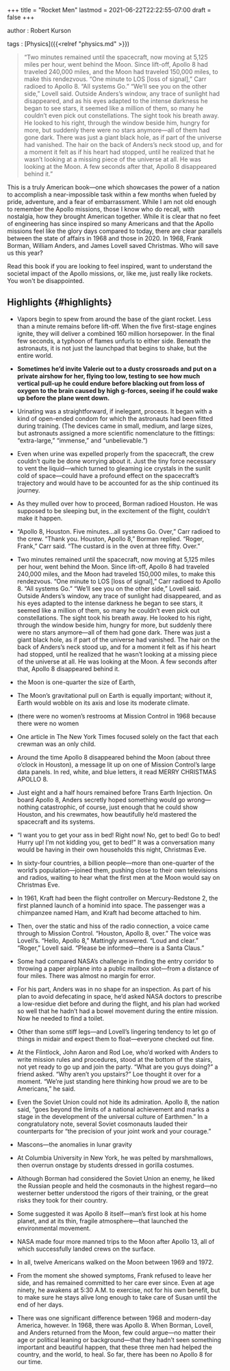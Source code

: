 +++
title = "Rocket Men"
lastmod = 2021-06-22T22:22:55-07:00
draft = false
+++

author
: Robert Kurson

tags
: [Physics]({{<relref "physics.md" >}})

> “Two minutes remained until the spacecraft, now moving at 5,125 miles per hour, went behind the Moon. Since lift-off, Apollo 8 had traveled 240,000 miles, and the Moon had traveled 150,000 miles, to make this rendezvous. “One minute to LOS [loss of signal],” Carr radioed to Apollo 8. “All systems Go.” “We’ll see you on the other side,” Lovell said. Outside Anders’s window, any trace of sunlight had disappeared, and as his eyes adapted to the intense darkness he began to see stars, it seemed like a million of them, so many he couldn’t even pick out constellations. The sight took his breath away. He looked to his right, through the window beside him, hungry for more, but suddenly there were no stars anymore—all of them had gone dark. There was just a giant black hole, as if part of the universe had vanished. The hair on the back of Anders’s neck stood up, and for a moment it felt as if his heart had stopped, until he realized that he wasn’t looking at a missing piece of the universe at all. He was looking at the Moon. A few seconds after that, Apollo 8 disappeared behind it.”

This is a truly American book—one which showcases the power of a nation to accomplish a near-impossible task within a few months when fueled by pride, adventure, and a fear of embarrassment. While I am not old enough to remember the Apollo missions, those I know who do recall, with nostalgia, how they brought American together. While it is clear that no feet of engineering has since inspired so many Americans and that the Apollo missions feel like the glory days compared to today, there are clear parallels between the state of affairs in 1968 and those in 2020. In 1968, Frank Borman, William Anders, and James Lovell saved Christmas. Who will save us this year?

Read this book if you are looking to feel inspired, want to understand the societal impact of the Apollo missions, or, like me, just really like rockets. You won't be disappointed.


## Highlights {#highlights}

-   Vapors begin to spew from around the base of the giant rocket. Less than a minute remains before lift-off. When the five first-stage engines ignite, they will deliver a combined 160 million horsepower. In the final few seconds, a typhoon of flames unfurls to either side. Beneath the astronauts, it is not just the launchpad that begins to shake, but the entire world.

-   **Sometimes he’d invite Valerie out to a dusty crossroads and put on a private airshow for her, flying too low, testing to see how much vertical pull-up he could endure before blacking out from loss of oxygen to the brain caused by high g-forces, seeing if he could wake up before the plane went down.**

-   Urinating was a straightforward, if inelegant, process. It began with a kind of open-ended condom for which the astronauts had been fitted during training. (The devices came in small, medium, and large sizes, but astronauts assigned a more scientific nomenclature to the fittings: “extra-large,” “immense,” and “unbelievable.”)

-   Even when urine was expelled properly from the spacecraft, the crew couldn’t quite be done worrying about it. Just the tiny force necessary to vent the liquid—which turned to gleaming ice crystals in the sunlit cold of space—could have a profound effect on the spacecraft’s trajectory and would have to be accounted for as the ship continued its journey.

-   As they mulled over how to proceed, Borman radioed Houston. He was supposed to be sleeping but, in the excitement of the flight, couldn’t make it happen.

-   “Apollo 8, Houston. Five minutes…all systems Go. Over,” Carr radioed to the crew. “Thank you. Houston, Apollo 8,” Borman replied. “Roger, Frank,” Carr said. “The custard is in the oven at three fifty. Over.”

-   Two minutes remained until the spacecraft, now moving at 5,125 miles per hour, went behind the Moon. Since lift-off, Apollo 8 had traveled 240,000 miles, and the Moon had traveled 150,000 miles, to make this rendezvous. “One minute to LOS [loss of signal],” Carr radioed to Apollo 8. “All systems Go.” “We’ll see you on the other side,” Lovell said. Outside Anders’s window, any trace of sunlight had disappeared, and as his eyes adapted to the intense darkness he began to see stars, it seemed like a million of them, so many he couldn’t even pick out constellations. The sight took his breath away. He looked to his right, through the window beside him, hungry for more, but suddenly there were no stars anymore—all of them had gone dark. There was just a giant black hole, as if part of the universe had vanished. The hair on the back of Anders’s neck stood up, and for a moment it felt as if his heart had stopped, until he realized that he wasn’t looking at a missing piece of the universe at all. He was looking at the Moon. A few seconds after that, Apollo 8 disappeared behind it.

-   the Moon is one-quarter the size of Earth,

-   The Moon’s gravitational pull on Earth is equally important; without it, Earth would wobble on its axis and lose its moderate climate.

-   (there were no women’s restrooms at Mission Control in 1968 because there were no women

-   One article in The New York Times focused solely on the fact that each crewman was an only child.

-   Around the time Apollo 8 disappeared behind the Moon (about three o’clock in Houston), a message lit up on one of Mission Control’s large data panels. In red, white, and blue letters, it read MERRY CHRISTMAS APOLLO 8.

-   Just eight and a half hours remained before Trans Earth Injection. On board Apollo 8, Anders secretly hoped something would go wrong—nothing catastrophic, of course, just enough that he could show Houston, and his crewmates, how beautifully he’d mastered the spacecraft and its systems.

-   “I want you to get your ass in bed! Right now! No, get to bed! Go to bed! Hurry up! I’m not kidding you, get to bed!” It was a conversation many would be having in their own households this night, Christmas Eve.

-   In sixty-four countries, a billion people—more than one-quarter of the world’s population—joined them, pushing close to their own televisions and radios, waiting to hear what the first men at the Moon would say on Christmas Eve.

-   In 1961, Kraft had been the flight controller on Mercury-Redstone 2, the first planned launch of a hominid into space. The passenger was a chimpanzee named Ham, and Kraft had become attached to him.

-   Then, over the static and hiss of the radio connection, a voice came through to Mission Control. “Houston, Apollo 8, over.” The voice was Lovell’s. “Hello, Apollo 8,” Mattingly answered. “Loud and clear.” “Roger,” Lovell said. “Please be informed—there is a Santa Claus.”

-   Some had compared NASA’s challenge in finding the entry corridor to throwing a paper airplane into a public mailbox slot—from a distance of four miles. There was almost no margin for error.

-   For his part, Anders was in no shape for an inspection. As part of his plan to avoid defecating in space, he’d asked NASA doctors to prescribe a low-residue diet before and during the flight, and his plan had worked so well that he hadn’t had a bowel movement during the entire mission. Now he needed to find a toilet.

-   Other than some stiff legs—and Lovell’s lingering tendency to let go of things in midair and expect them to float—everyone checked out fine.

-   At the Flintlock, John Aaron and Rod Loe, who’d worked with Anders to write mission rules and procedures, stood at the bottom of the stairs, not yet ready to go up and join the party. “What are you guys doing?” a friend asked. “Why aren’t you upstairs?” Loe thought it over for a moment. “We’re just standing here thinking how proud we are to be Americans,” he said.

-   Even the Soviet Union could not hide its admiration. Apollo 8, the nation said, “goes beyond the limits of a national achievement and marks a stage in the development of the universal culture of Earthmen.” In a congratulatory note, several Soviet cosmonauts lauded their counterparts for “the precision of your joint work and your courage.”

-   Mascons—the anomalies in lunar gravity

-   At Columbia University in New York, he was pelted by marshmallows, then overrun onstage by students dressed in gorilla costumes.

-   Although Borman had considered the Soviet Union an enemy, he liked the Russian people and held the cosmonauts in the highest regard—no westerner better understood the rigors of their training, or the great risks they took for their country.

-   Some suggested it was Apollo 8 itself—man’s first look at his home planet, and at its thin, fragile atmosphere—that launched the environmental movement.

-   NASA made four more manned trips to the Moon after Apollo 13, all of which successfully landed crews on the surface.

-   In all, twelve Americans walked on the Moon between 1969 and 1972.

-   From the moment she showed symptoms, Frank refused to leave her side, and has remained committed to her care ever since. Even at age ninety, he awakens at 5:30 A.M. to exercise, not for his own benefit, but to make sure he stays alive long enough to take care of Susan until the end of her days.

-   There was one significant difference between 1968 and modern-day America, however. In 1968, there was Apollo 8. When Borman, Lovell, and Anders returned from the Moon, few could argue—no matter their age or political leaning or background—that they hadn’t seen something important and beautiful happen, that these three men had helped the country, and the world, to heal. So far, there has been no Apollo 8 for our time.